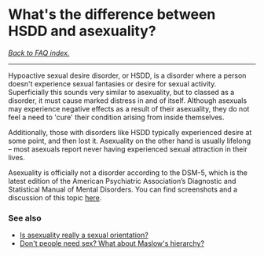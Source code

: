 # What's the difference between HSDD and asexuality?

[*Back to FAQ index.*](https://github.com/MissTeapot/LGBT-Wikis/blob/main/github_wiki/asexuality/faq.md)

---

Hypoactive sexual desire disorder, or HSDD, is a disorder where a person doesn't experience sexual fantasies or desire for sexual activity. Superficially this sounds very similar to asexuality, but to classed as a disorder, it must cause marked distress in and of itself. Although asexuals may experience negative effects as a result of their asexuality, they do not feel a need to 'cure' their condition arising from inside themselves.

Additionally, those with disorders like HSDD typically experienced desire at some point, and then lost it. Asexuality on the other hand is usually lifelong – most asexuals report never having experienced sexual attraction in their lives.

Asexuality is officially not a disorder according to the DSM-5, which is the latest edition of the American Psychiatric Association’s Diagnostic and Statistical Manual of Mental Disorders. You can find screenshots and a discussion of this topic [here](https://www.asexualityarchive.com/asexuality-in-the-dsm-5/).

### See also

* [Is asexuality really a sexual orientation?](https://github.com/MissTeapot/LGBT-Wikis/blob/main/github_wiki/asexuality/faq/is_asexuality_an_orientation.md)
* [Don't people need sex? What about Maslow's hierarchy?](https://github.com/MissTeapot/LGBT-Wikis/blob/main/github_wiki/asexuality/faq/dont_people_need_sex.md)